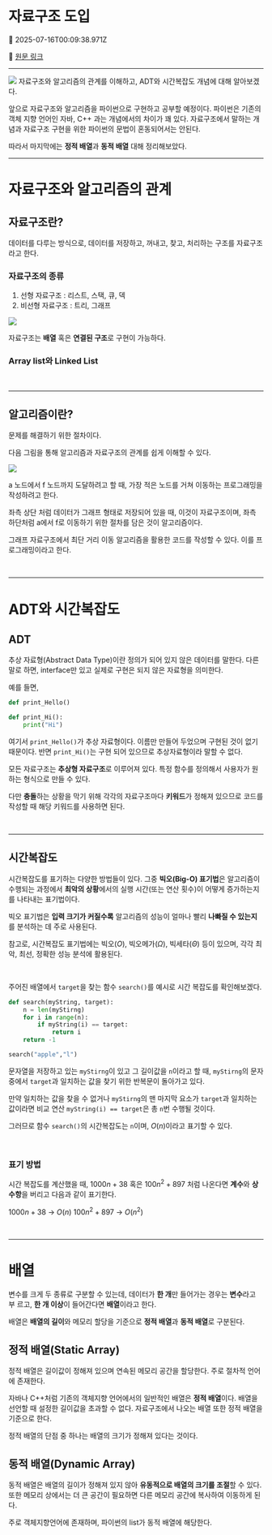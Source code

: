 # 자료구조 도입

📅 2025-07-16T00:09:38.971Z

🔗 [원문 링크](https://velog.io/@son-dan-ha/자료구조-도입)

---

![](https://velog.velcdn.com/images/son-dan-ha/post/67c2308d-c4f9-4386-afef-c86026c70697/image.jpg)
자료구조와 알고리즘의 관계를 이해하고, ADT와 시간복잡도 개념에 대해 알아보겠다.

앞으로 자료구조와 알고리즘을 파이썬으로 구현하고 공부할 예정이다. 파이썬은 기존의 객체 지향 언어인 자바, C++ 과는 개념에서의 차이가 꽤 있다. 자료구조에서 말하는 개념과 자료구조 구현을 위한 파이썬의 문법이 혼동되어서는 안된다. 

따라서 마지막에는 **정적 배열**과 **동적 배열** 대해 정리해보았다.

---
# 자료구조와 알고리즘의 관계

## 자료구조란?

데이터를 다루는 방식으로, 데이터를 저장하고, 꺼내고, 찾고, 처리하는 구조를 자료구조라고 한다.

### 자료구조의 종류

1. 선형 자료구조 : 리스트, 스택, 큐, 덱
2. 비선형 자료구조 : 트리, 그래프

![](https://velog.velcdn.com/images/son-dan-ha/post/06484eb2-daad-4c3e-9af5-ea60b2a828d7/image.png)


자료구조는 **배열** 혹은 **연결된 구조**로 구현이 가능하다.

### Array list와 Linked List



<br>

---
## 알고리즘이란?

문제를 해결하기 위한 절차이다.

다음 그림을 통해 알고리즘과 자료구조의 관계를 쉽게 이해할 수 있다. 


![](https://velog.velcdn.com/images/son-dan-ha/post/4e7505ef-65cd-48cf-adba-46a59ddffe51/image.png)

a 노드에서 f 노드까지 도달하려고 할 때, 가장 적은 노드를 거쳐 이동하는 프로그래밍을 작성하려고 한다.

좌측 상단 처럼 데이터가 그래프 형태로 저장되어 있을 때, 이것이 자료구조이며, 좌측 하단처럼 a에서 f로 이동하기 위한 절차를 담은 것이 알고리즘이다. 

그래프 자료구조에서 최단 거리 이동 알고리즘을 활용한 코드를 작성할 수 있다. 이를 프로그래밍이라고 한다.

<br>

---
# ADT와 시간복잡도 

## ADT

추상 자료형(Abstract Data Type)이란 정의가 되어 있지 않은 데이터를 말한다. 다른 말로 하면, interface만 있고 실제로 구현은 되지 않은 자료형을 의미한다. 

예를 들면,
```python
def print_Hello() 

def print_Hi(): 
	print("Hi")
```

여기서 `print_Hello()`가 추상 자료형이다. 이름만 만들어 두었으며 구현된 것이 없기 때문이다. 반면 `print_Hi()`는 구현 되어 있으므로 추상자료형이라 말할 수 없다. 


모든 자료구조는 **추상형 자료구조**로 이루어져 있다. 특정 함수를 정의해서 사용자가 원하는 형식으로 만들 수 있다. 

다만 **충돌**하는 상황을 막기 위해 각각의 자료구조마다 **키워드**가 정해져 있으므로 코드를 작성할 때 해당 키워드를 사용하면 된다.

<br>

---
## 시간복잡도

시간복잡도를 표기하는 다양한 방법들이 있다.
그중 **빅오(Big-O) 표기법**은 알고리즘이 수행되는 과정에서 **최악의 상황**에서의 실행 시간(또는 연산 횟수)이 어떻게 증가하는지를 나타내는 표기법이다.

빅오 표기법은 **입력 크기가 커질수록** 알고리즘의 성능이 얼마나 빨리 **나빠질 수 있는지**를 분석하는 데 주로 사용된다.

참고로, 시간복잡도 표기법에는 빅오($O$), 빅오메가($\Omega$), 빅세타($\Theta$) 등이 있으며, 각각 최악, 최선, 정확한 성능 분석에 활용된다. 



<br>

주어진 배열에서 `target`을 찾는 함수 `search()`를 예시로 시간 복잡도를 확인해보겠다. 

```python
def search(myString, target):
	n = len(myStirng)
	for i in range(n):
		if myString(i) == target:
			return i
	return -1

search("apple","l")
```
문자열을 저장하고 있는 `myStirng`이 있고 그 길이값을 `n`이라고 할 때, `myStirng`의 문자 중에서 `target`과 일치하는 값을 찾기 위한 반복문이 돌아가고 있다. 

만약 일치하는 값을 찾을 수 없거나 `myStirng`의 맨 마지막 요소가 `target`과 일치하는 값이라면 비교 연산 `myString(i) == target`은 총 `n`번 수행될 것이다. 

그러므로 함수 `search()`의 시간복잡도는 `n`이며, $O(n)$이라고 표기할 수 있다. 

<br>

### 표기 방법

시간 복잡도를 계산했을 때, $1000n + 38$ 혹은 $100n^2+897$ 처럼 나온다면 **계수**와 **상수항**을 버리고 다음과 같이 표기한다. 

$1000n + 38$ -> $O(n)$
$100n^2+897$ -> $O(n^2)$

<br>

---

# 배열
변수를 크게 두 종류로 구분할 수 있는데, 데이터가 **한  개**만 들어가는 경우는 **변수**라고 부
르고, **한 개 이상**이 들어간다면 **배열**이라고 한다. 

배열은 **배열의 길이**와 메모리 할당을 기준으로 **정적 배열**과 **동적 배열**로 구분된다. 

## 정적 배열(Static Array)

정적 배열은 길이값이 정해져 있으며 연속된 메모리 공간을 할당한다. 주로 절차적 언어에 존재한다. 

자바나 C++처럼 기존의 객체지향 언어에서의 일반적인 배열은 **정적 배열**이다. 배열을 선언할 때 설정한 길이값을 초과할 수 없다. 자료구조에서 나오는 배열 또한 정적 배열을 기준으로 한다. 

정적 배열의 단점 중 하나는 배열의 크기가 정해져 있다는 것이다.


## 동적 배열(Dynamic Array)

동적 배열은 배열의 길이가 정해져 있지 않아 **유동적으로 배열의 크기를 조절**할 수 있다. 또한 메모리 상에서는 더 큰 공간이 필요하면 다른 메모리 공간에 복사하여 이동하게 된다. 

주로 객체지향언어에 존재하며, 파이썬의 list가 동적 배열에 해당한다. 





